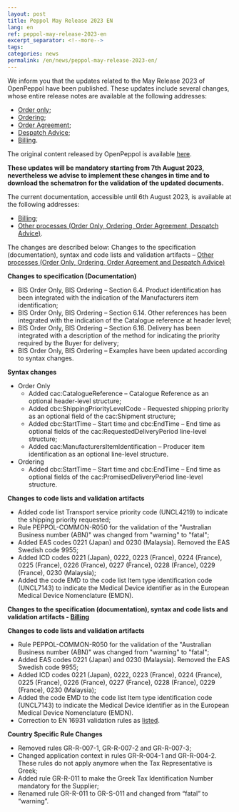 ```yaml
---
layout: post
title: Peppol May Release 2023 EN
lang: en
ref: peppol-may-release-2023-en
excerpt_separator: <!--more-->
tags:
categories: news
permalink: /en/news/peppol-may-release-2023-en/
---
```

We inform you that the updates related to the May Release 2023 of OpenPeppol have been published. These updates include several changes, whose entire release notes are available at the following addresses:

 - [Order only](https://peppol-docs.agid.gov.it/docs-next-release/docs/ENG/others/guides/release-notes-it/3-order-only/main.html);
 - [Ordering](https://peppol-docs.agid.gov.it/docs-next-release/docs/ENG/others/guides/release-notes-it/28-ordering/main.html);
 - [Order Agreement](https://peppol-docs.agid.gov.it/docs-next-release/docs/ENG/others/guides/release-notes-it/42-orderagreement/main.html);
 - [Despatch Advice](https://peppol-docs.agid.gov.it/docs-next-release/docs/ENG/others/guides/release-notes-it/30-despatchadvice/main.html);
 - [Billing](https://peppol-docs.agid.gov.it/docs-next-release/docs/ENG/invoice/guide/release-notes-it/main.html).

The original content released by OpenPeppol is available [here](https://peppol.org/may-2023-release-of-the-peppol-post-award-artefact/).

**These updates will be mandatory starting from 7th August 2023, nevertheless we advise to implement these changes in time and to download the schematron for the validation of the updated documents.**
<!--more-->
The current documentation, accessible until 6th August 2023, is available at the following addresses:
 - [Billing](https://peppol-docs.agid.gov.it/docs/my_index_fatt-ENG.jsp);
 - [Other processes (Order Only, Ordering, Order Agreement, Despatch Advice)](https://peppol-docs.agid.gov.it/docs/my_index-ENG.jsp).

The changes are described below:
Changes to the specification (documentation), syntax and code lists and validation artifacts – [Other processes (Order Only, Ordering, Order Agreement and Despatch Advice)](https://peppol-docs.agid.gov.it/docs-next-release/my_index.jsp)

**Changes to specification (Documentation)**
 - BIS Order Only, BIS Ordering – Section 6.4. Product identification has been integrated with the indication of the Manufacturers item identification;
 - BIS Order Only, BIS Ordering – Section 6.14. Other references has been integrated with the indication of the Catalogue reference at header level;
 - BIS Order Only, BIS Ordering – Section 6.16. Delivery has been integrated with a description of the method for indicating the priority required by the Buyer for delivery;
 - BIS Order Only, BIS Ordering – Examples have been updated according to syntax changes.

**Syntax changes**
- Order Only
    - Added cac:CatalogueReference – Catalogue Reference as an optional header-level structure;
    - Added cbc:ShippingPriorityLevelCode - Requested shipping priority as an optional field of the cac:Shipment structure;
    - Added cbc:StartTime – Start time and cbc:EndTime – End time as optional fields of the cac:RequestedDeliveryPeriod line-level structure;
    - Added cac:ManufacturersItemIdentification – Producer item identification as an optional line-level structure.
- Ordering
    - Added cbc:StartTime – Start time and cbc:EndTime – End time as optional fields of the cac:PromisedDeliveryPeriod line-level structure.

**Changes to code lists and validation artifacts**
 - Added code list Transport service priority code (UNCL4219) to indicate the shipping priority requested;
 - Rule PEPPOL-COMMON-R050 for the validation of the "Australian Business number (ABN)" was changed from "warning" to "fatal";
 - Added EAS codes 0221 (Japan) and 0230 (Malaysia). Removed the EAS Swedish code 9955;
 - Added ICD codes 0221 (Japan), 0222, 0223 (France), 0224 (France), 0225 (France), 0226 (France), 0227 (France), 0228 (France), 0229 (France), 0230 (Malaysia);
 - Added the code EMD to the code list Item type identification code (UNCL7143) to indicate the Medical Device identifier as in the European Medical Device Nomenclature (EMDN).

**Changes to the specification (documentation), syntax and code lists and validation artifacts - [Billing](https://peppol-docs.agid.gov.it/docs-next-release/my_index_fatt.jsp)**

**Changes to code lists and validation artifacts**
 - Rule PEPPOL-COMMON-R050 for the validation of the "Australian Business number (ABN)" was changed from "warning" to "fatal";
 - Added EAS codes 0221 (Japan) and 0230 (Malaysia). Removed the EAS Swedish code 9955;
 - Added ICD codes 0221 (Japan), 0222, 0223 (France), 0224 (France), 0225 (France), 0226 (France), 0227 (France), 0228 (France), 0229 (France), 0230 (Malaysia);
 - Added the code EMD to the code list Item type identification code (UNCL7143) to indicate the Medical Device identifier as in the European Medical Device Nomenclature (EMDN). 
 - Correction to EN 16931 validation rules as [listed](https://github.com/ConnectingEurope/eInvoicing-EN16931/releases/tag/validation-1.3.10).

**Country Specific Rule Changes**
 - Removed rules GR-R-007-1, GR-R-007-2 and GR-R-007-3;
 - Changed application context in rules GR-R-004-1 and GR-R-004-2. These rules do not apply anymore when the Tax Representative is Greek;
 - Added rule GR-R-011 to make the Greek Tax Identification Number mandatory for the Supplier;
 - Renamed rule GR-R-011 to GR-S-011 and changed from “fatal” to “warning”.
